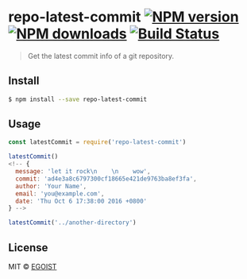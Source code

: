 # repo-latest-commit [![NPM version](https://img.shields.io/npm/v/repo-latest-commit.svg)](https://npmjs.com/package/repo-latest-commit) [![NPM downloads](https://img.shields.io/npm/dm/repo-latest-commit.svg)](https://npmjs.com/package/repo-latest-commit) [![Build Status](https://img.shields.io/circleci/project/egoist/repo-latest-commit/master.svg)](https://circleci.com/gh/egoist/repo-latest-commit)

> Get the latest commit info of a git repository.

## Install

```bash
$ npm install --save repo-latest-commit
```

## Usage

```js
const latestCommit = require('repo-latest-commit')

latestCommit()
<!-- {
  message: 'let it rock\n    \n    wow',
  commit: 'ad4e3a8c6797300cf18665e421de9763ba8ef3fa',
  author: 'Your Name',
  email: 'you@example.com',
  date: 'Thu Oct 6 17:38:00 2016 +0800' 
} -->

latestCommit('../another-directory')
```

## License

MIT © [EGOIST](https://github.com/egoist)
